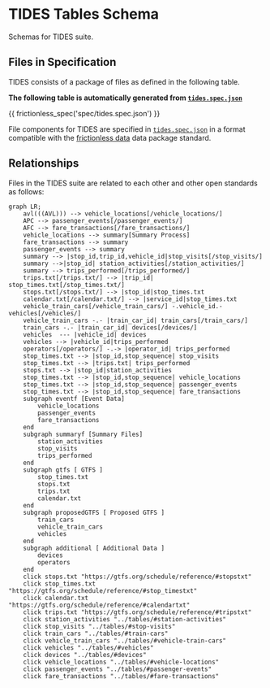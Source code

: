 # TIDES Tables Schema

Schemas for TIDES suite.

## Files in Specification

TIDES consists of a package of files as defined in the following table.

**The following table is automatically generated from [`tides.spec.json`](http://github.com/TIDES-transit/blob/main/spec/tides.spec.json)**

{{ frictionless_spec('spec/tides.spec.json') }}

File components for TIDES are specified in [`tides.spec.json`](http://github.com/TIDES-transit/blob/main/spec/tides.spec.json) in a format compatible with the
[frictionless data](https://specs.frictionlessdata.io/tabular-data-package/) data package standard.

## Relationships

Files in the TIDES suite are related to each other and other open standards as follows:

```mermaid
graph LR;
    avl(((AVL))) --> vehicle_locations[/vehicle_locations/]
    APC --> passenger_events[/passenger_events/]
    AFC --> fare_transactions[/fare_transactions/]
    vehicle_locations --> summary[Summary Process]
    fare_transactions --> summary
    passenger_events --> summary
    summary --> |stop_id,trip_id,vehicle_id|stop_visits[/stop_visits/]
    summary -->|stop_id| station_activities[/station_activities/]
    summary --> trips_performed[/trips_performed/]
    trips.txt[/trips.txt/] --> |trip_id| stop_times.txt[/stop_times.txt/]
    stops.txt[/stops.txt/] --> |stop_id|stop_times.txt
    calendar.txt[/calendar.txt/] --> |service_id|stop_times.txt
    vehicle_train_cars[/vehicle_train_cars/] -.vehicle_id.- vehicles[/vehicles/]
    vehicle_train_cars -.- |train_car_id| train_cars[/train_cars/]
    train_cars -.- |train_car_id| devices[/devices/]
    vehicles  --- |vehicle_id| devices
    vehicles --> |vehicle_id|trips_performed
    operators[/operators/] -.-> |operator_id| trips_performed
    stop_times.txt --> |stop_id,stop_sequence| stop_visits
    stop_times.txt --> |trips.txt| trips_performed
    stops.txt --> |stop_id|station_activities
    stop_times.txt --> |stop_id,stop_sequence| vehicle_locations
    stop_times.txt --> |stop_id,stop_sequence| passenger_events
    stop_times.txt --> |stop_id,stop_sequence| fare_transactions
    subgraph eventf [Event Data]
        vehicle_locations
        passenger_events
        fare_transactions
    end
    subgraph summaryf [Summary Files]
        station_activities
        stop_visits
        trips_performed
    end
    subgraph gtfs [ GTFS ]
        stop_times.txt
        stops.txt
        trips.txt
        calendar.txt
    end
    subgraph proposedGTFS [ Proposed GTFS ]
        train_cars
        vehicle_train_cars
        vehicles
    end
    subgraph additional [ Additional Data ]
        devices
        operators
    end
    click stops.txt "https://gtfs.org/schedule/reference/#stopstxt"
    click stop_times.txt "https://gtfs.org/schedule/reference/#stop_timestxt"
    click calendar.txt "https://gtfs.org/schedule/reference/#calendartxt"
    click trips.txt "https://gtfs.org/schedule/reference/#tripstxt"
    click station_activities "../tables/#station-activities"
    click stop_visits "../tables/#stop-visits"
    click train_cars "../tables/#train-cars"
    click vehicle_train_cars "../tables/#vehicle-train-cars"
    click vehicles "../tables/#vehicles"
    click devices "../tables/#devices"
    click vehicle_locations "../tables/#vehicle-locations"
    click passenger_events "../tables/#passenger-events"
    click fare_transactions "../tables/#fare-transactions"
```
